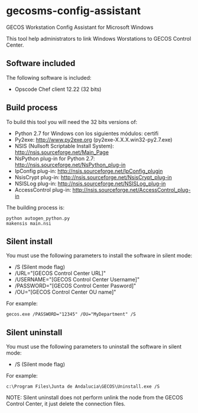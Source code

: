 # gecosms-config-assistant

GECOS Workstation Config Assistant for Microsoft Windows

This tool help administrators to link Windows Worstations to GECOS Control Center.

## Software included
The following software is included:
* Opscode Chef client 12.22 (32 bits)

## Build process
To build this tool you will need the 32 bits versions of:
* Python 2.7 for Windows con los siguientes módulos: certifi
* Py2exe: http://www.py2exe.org (py2exe-X.X.X.win32-py2.7.exe)
* NSIS (Nullsoft Scriptable Install System): http://nsis.sourceforge.net/Main_Page
* NsPython plug-in for Python 2.7: http://nsis.sourceforge.net/NsPython_plug-in
* IpConfig plug-in: http://nsis.sourceforge.net/IpConfig_plugin
* NsisCrypt plug-in: http://nsis.sourceforge.net/NsisCrypt_plug-in
* NSISLog plug-in: http://nsis.sourceforge.net/NSISLog_plug-in
* AccessControl plug-in: http://nsis.sourceforge.net/AccessControl_plug-in

The building process is:
```
python autogen_python.py
makensis main.nsi
```

## Silent install
You must use the following parameters to install the software in silent mode:
* /S (Silent mode flag)
* /URL="[GECOS Control Center URL]"
* /USERNAME="[GECOS Control Center Username]"
* /PASSWORD="[GECOS Control Center Pasword]"
* /OU="[GECOS Control Center OU name]"

For example:
```
gecos.exe /PASSWORD="12345" /OU="MyDepartment" /S
```


## Silent uninstall
You must use the following parameters to uninstall the software in silent mode:
* /S (Silent mode flag)

For example:
```
c:\Program Files\Junta de Andalucia\GECOS\Uninstall.exe /S
```

NOTE: Silent uninstall does not perform unlink the node from the GECOS Control Center, it just delete the connection files.




